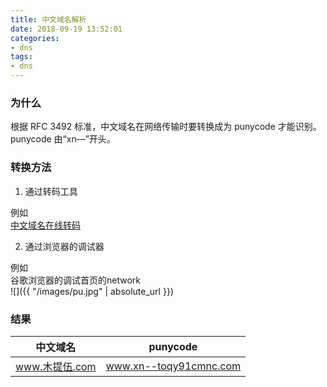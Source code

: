 ```yaml
---
title: 中文域名解析
date: 2018-09-19 13:52:01
categories:
- dns
tags:
- dns
---
```


### 为什么
根据 RFC 3492 标准，中文域名在网络传输时要转换成为 punycode 才能识别。punycode 由“xn—”开头。

### 转换方法

1. 通过转码工具

 例如<br>[中文域名在线转码](http://www.webmasterhome.cn/tool/punycode.asp)

2. 通过浏览器的调试器

 例如<br>谷歌浏览器的调试首页的network<br>![]({{ "/images/pu.jpg" | absolute_url }})

### 结果

| 中文域名 |punycode |
| ------ | ------ |
| www.木提伍.com | www.xn--toqy91cmnc.com |

